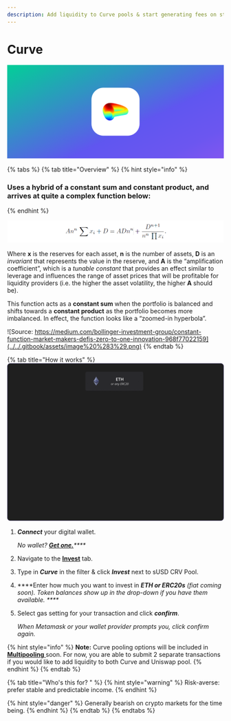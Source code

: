 ```yaml
---
description: Add liquidity to Curve pools & start generating fees on stable-coins.
---
```


# Curve

![](../../.gitbook/assets/group-280.png)

{% tabs %}
{% tab title="Overview" %}
{% hint style="info" %}
### Uses a hybrid of a constant sum and constant product, and arrives at quite a complex function below:
{% endhint %}

![](../../.gitbook/assets/image%20%281%29.png)

Where **x** is the reserves for each asset, **n** is the number of assets, **D** is an _invariant_ that represents the value in the reserve, and **A** is the “amplification coefficient”, which is a _tunable constant_ that provides an effect similar to leverage and influences the range of asset prices that will be profitable for liquidity providers \(i.e. the higher the asset volatility, the higher **A** should be\).

This function acts as a **constant sum** when the portfolio is balanced and shifts towards a **constant product** as the portfolio becomes more imbalanced. In effect, the function looks like a “zoomed-in hyperbola”.

![Source: https://medium.com/bollinger-investment-group/constant-function-market-makers-defis-zero-to-one-innovation-968f77022159](../../.gitbook/assets/image%20%283%29.png)
{% endtab %}

{% tab title="How it works" %}
![sUSD Curve Pooling Illustration](../../.gitbook/assets/ezgif.com-gif-maker-1.gif)

1. _**Connect**_ your digital wallet.

   _No wallet?_ [_**Get one.**_](https://metamask.io/)_\*\*\*\*_

2. Navigate to the [**Invest**](https://www.zapper.fi/#/invest) tab.
3. Type in _**Curve**_ in the filter & click _**Invest**_ next to sUSD CRV Pool.
4.  ****Enter how much you want to invest in _**ETH or ERC20s** \(fiat coming soon\). Token balances show up in the drop-down if you have them available. ****_
5. Select gas setting for your transaction and click _**confirm**_. 

   _When Metamask or your wallet provider prompts you, click confirm again._ 

{% hint style="info" %}
**Note:** Curve pooling options will be included in [**Multipooling** ](../multipooling.md)soon. For now, you are able to submit 2 separate transactions if you would like to add liquidity to both Curve and Uniswap pool.
{% endhint %}
{% endtab %}

{% tab title="Who\'s this for? " %}
{% hint style="warning" %}
Risk-averse: prefer stable and predictable income.
{% endhint %}

{% hint style="danger" %}
Generally bearish on crypto markets for the time being.
{% endhint %}
{% endtab %}
{% endtabs %}





